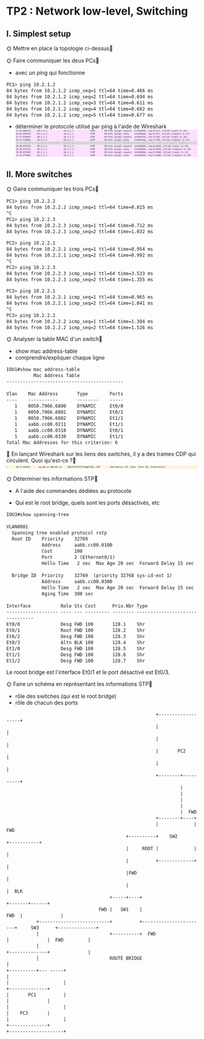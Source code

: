 # TP2 : Network low-level, Switching

## I. Simplest setup

🌞 Mettre en place la topologie ci-dessus🦧

🌞 Faire communiquer les deux PCs🦧

- avec un ping qui fonctionne   

```
PC1> ping 10.2.1.2
84 bytes from 10.2.1.2 icmp_seq=1 ttl=64 time=0.466 ms
84 bytes from 10.2.1.2 icmp_seq=2 ttl=64 time=0.694 ms
84 bytes from 10.2.1.2 icmp_seq=3 ttl=64 time=0.611 ms
84 bytes from 10.2.1.2 icmp_seq=4 ttl=64 time=0.682 ms
84 bytes from 10.2.1.2 icmp_seq=5 ttl=64 time=0.677 ms   
```


- déterminer le protocole utilisé par ping à l'aide de Wireshark   
![wireshark](IMG/wireshark.PNG)

## II. More switches

🌞 Gaire communiquer les trois PCs🦧
```
PC1> ping 10.2.2.2
84 bytes from 10.2.2.2 icmp_seq=1 ttl=64 time=0.815 ms
^C
PC1> ping 10.2.2.3
84 bytes from 10.2.2.3 icmp_seq=1 ttl=64 time=0.712 ms
84 bytes from 10.2.2.3 icmp_seq=2 ttl=64 time=1.032 ms
```
```
PC2> ping 10.2.2.1
84 bytes from 10.2.2.1 icmp_seq=1 ttl=64 time=0.954 ms
84 bytes from 10.2.2.1 icmp_seq=2 ttl=64 time=0.992 ms
^C
PC2> ping 10.2.2.3
84 bytes from 10.2.2.3 icmp_seq=1 ttl=64 time=3.533 ms
84 bytes from 10.2.2.3 icmp_seq=2 ttl=64 time=1.355 ms
```
```
PC3> ping 10.2.2.1
84 bytes from 10.2.2.1 icmp_seq=1 ttl=64 time=0.965 ms
84 bytes from 10.2.2.1 icmp_seq=2 ttl=64 time=1.041 ms
^C
PC3> ping 10.2.2.2
84 bytes from 10.2.2.2 icmp_seq=1 ttl=64 time=1.384 ms
84 bytes from 10.2.2.2 icmp_seq=2 ttl=64 time=1.526 ms
```
🌞 Analyser la table MAC d'un switch🦧

- show mac address-table
- comprendre/expliquer chaque ligne
```
IOU1#show mac address-table
          Mac Address Table
-------------------------------------------

Vlan    Mac Address       Type        Ports
----    -----------       --------    -----
   1    0050.7966.6800    DYNAMIC     Et0/0
   1    0050.7966.6801    DYNAMIC     Et0/1
   1    0050.7966.6802    DYNAMIC     Et1/1
   1    aabb.cc00.0211    DYNAMIC     Et1/1
   1    aabb.cc00.0310    DYNAMIC     Et0/1
   1    aabb.cc00.0330    DYNAMIC     Et1/1
Total Mac Addresses for this criterion: 6
```
🐙 En lançant Wireshark sur les liens des switches, il y a des trames CDP qui circulent. Quoi qu'est-ce ?🦧
![wireshark](IMG/wireshark1.PNG)


🌞 Déterminer les informations STP🦧

- A l'aide des commandes dédiées au protocole

- Qui est le root bridge, quels sont les ports désactivés, etc
```
IOU3#show spanning-tree

VLAN0001
  Spanning tree enabled protocol rstp
  Root ID    Priority    32769
             Address     aabb.cc00.0100
             Cost        100
             Port        2 (Ethernet0/1)
             Hello Time   2 sec  Max Age 20 sec  Forward Delay 15 sec

  Bridge ID  Priority    32769  (priority 32768 sys-id-ext 1)
             Address     aabb.cc00.0300
             Hello Time   2 sec  Max Age 20 sec  Forward Delay 15 sec
             Aging Time  300 sec

Interface           Role Sts Cost      Prio.Nbr Type
------------------- ---- --- --------- -------- --------------------------------
Et0/0               Desg FWD 100       128.1    Shr
Et0/1               Root FWD 100       128.2    Shr
Et0/2               Desg FWD 100       128.3    Shr
Et0/3               Altn BLK 100       128.4    Shr
Et1/0               Desg FWD 100       128.5    Shr
Et1/1               Desg FWD 100       128.6    Shr
Et1/2               Desg FWD 100       128.7    Shr
```
Le rooot bridge est l'interface Et0/1 et le port désactivé est Et0/3.

🌞 Faire un schéma en représentant les informations STP🦧

- rôle des switches (qui est le root bridge)
- rôle de chacun des ports
```
                                                       +-------------------+
                                                       |                   |
                                                       |                   |
                                                       |       PC2         |
                                                       |                   |
                                                       +--------+----------+
                                                                |
                                                                |
                                                                |
                                                                |
                                                                |  FWD
                                                       +--------+----+
                                                       |             |  FWD
                                            +----------+    SW2      +-----------+
                                            |     ROOT |             |           |
                                            |          +-------------+           |
                                            |FWD                                 |
                                            |                                    |  BLK
                                      +-----+----+                       +-------+------+
                                  FWD |   SW1    |                  FWD  |              |
           +--------------------------+          +-----------------------+     SW3      +--------------+
           |                          +----------+  FWD                  |              |  FWD         |
           |                                                             +--------------+              |
           |                          ROUTE BRIDGE                                                     |
+----------+--- -----+                                                                                 |
|                    |                                                                         +--------------+   
|       PC1          |                                                                         |              |         
|                    |                                                                         |    PC3       |
|                    |                                                                         +--------------+            
+--------------------+                                                                                                    
                                                                                                             
```                                                                                                          
